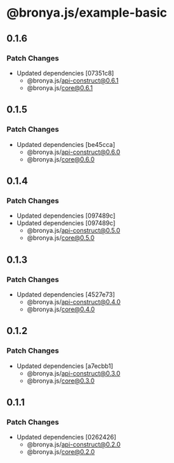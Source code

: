 # @bronya.js/example-basic

## 0.1.6

### Patch Changes

- Updated dependencies [07351c8]
  - @bronya.js/api-construct@0.6.1
  - @bronya.js/core@0.6.1

## 0.1.5

### Patch Changes

- Updated dependencies [be45cca]
  - @bronya.js/api-construct@0.6.0
  - @bronya.js/core@0.6.0

## 0.1.4

### Patch Changes

- Updated dependencies [097489c]
- Updated dependencies [097489c]
  - @bronya.js/api-construct@0.5.0
  - @bronya.js/core@0.5.0

## 0.1.3

### Patch Changes

- Updated dependencies [4527e73]
  - @bronya.js/api-construct@0.4.0
  - @bronya.js/core@0.4.0

## 0.1.2

### Patch Changes

- Updated dependencies [a7ecbb1]
  - @bronya.js/api-construct@0.3.0
  - @bronya.js/core@0.3.0

## 0.1.1

### Patch Changes

- Updated dependencies [0262426]
  - @bronya.js/api-construct@0.2.0
  - @bronya.js/core@0.2.0
